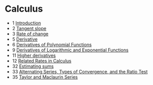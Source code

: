 ﻿# Calculus

- 1 [Introduction](introduction)
- 2 [Tangent slope](tangent-slope)
- 3 [Rate of change](rate-of-change)
- 5 [Derivative](derivative)
- 6 [Derivatives of Polynomial Functions](derivatives-polynomial-functions)
- 9 [Derivatives of Logarithmic and Exponential Functions](derivatives-of-logarithmic-and-exponential-functions)
- 11 [Higher derivatives](higher-derivatives)
- 12 [Related Rates in Calculus](related-rates)
- 32 [Estimating sums](estimating-sums)
- 33 [Alternating Series, Types of Convergence, and the Ratio Test](alternating-series)
- 35 [Taylor and Maclaurin Series](taylor-maclaurin-series)